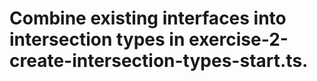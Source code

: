 # Combine existing interfaces into intersection types in exercise-2-create-intersection-types-start.ts.